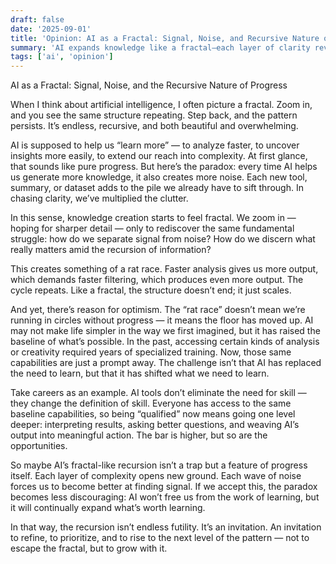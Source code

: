 ```yaml
---
draft: false
date: '2025-09-01'
title: 'Opinion: AI as a Fractal: Signal, Noise, and Recursive Nature of Progress'
summary: 'AI expands knowledge like a fractal—each layer of clarity reveals new noise, trapping us in a recursive race to find true signal.'
tags: ['ai', 'opinion']
---
```


AI as a Fractal: Signal, Noise, and the Recursive Nature of Progress

When I think about artificial intelligence, I often picture a fractal. Zoom in, and you see the same structure repeating. Step back, and the pattern persists. It’s endless, recursive, and both beautiful and overwhelming.

AI is supposed to help us “learn more” — to analyze faster, to uncover insights more easily, to extend our reach into complexity. At first glance, that sounds like pure progress. But here’s the paradox: every time AI helps us generate more knowledge, it also creates more noise. Each new tool, summary, or dataset adds to the pile we already have to sift through. In chasing clarity, we’ve multiplied the clutter.

In this sense, knowledge creation starts to feel fractal. We zoom in — hoping for sharper detail — only to rediscover the same fundamental struggle: how do we separate signal from noise? How do we discern what really matters amid the recursion of information?

This creates something of a rat race. Faster analysis gives us more output, which demands faster filtering, which produces even more output. The cycle repeats. Like a fractal, the structure doesn’t end; it just scales.

And yet, there’s reason for optimism. The “rat race” doesn’t mean we’re running in circles without progress — it means the floor has moved up. AI may not make life simpler in the way we first imagined, but it has raised the baseline of what’s possible. In the past, accessing certain kinds of analysis or creativity required years of specialized training. Now, those same capabilities are just a prompt away. The challenge isn’t that AI has replaced the need to learn, but that it has shifted what we need to learn.

Take careers as an example. AI tools don’t eliminate the need for skill — they change the definition of skill. Everyone has access to the same baseline capabilities, so being “qualified” now means going one level deeper: interpreting results, asking better questions, and weaving AI’s output into meaningful action. The bar is higher, but so are the opportunities.

So maybe AI’s fractal-like recursion isn’t a trap but a feature of progress itself. Each layer of complexity opens new ground. Each wave of noise forces us to become better at finding signal. If we accept this, the paradox becomes less discouraging: AI won’t free us from the work of learning, but it will continually expand what’s worth learning.

In that way, the recursion isn’t endless futility. It’s an invitation. An invitation to refine, to prioritize, and to rise to the next level of the pattern — not to escape the fractal, but to grow with it.
